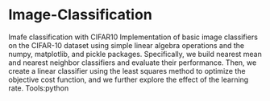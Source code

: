 # Image-Classification
Imafe classification with CIFAR10
Implementation of basic image classifiers on the CIFAR-10 dataset using simple linear algebra operations and the numpy, matplotlib, and pickle packages. Specifically, we build nearest mean and nearest neighbor classifiers and evaluate their performance. Then, we create a linear classifier using the least squares method to optimize the objective cost function, and we further explore the effect of the learning rate.
Tools:python
